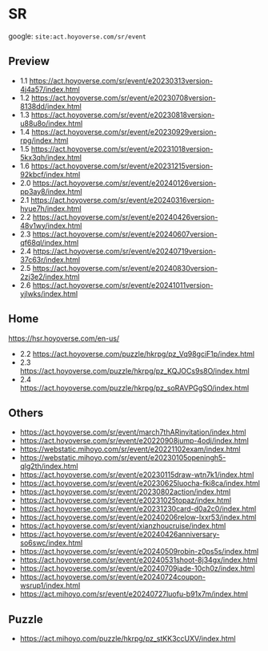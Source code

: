 # SR
google: ```site:act.hoyoverse.com/sr/event```

## Preview
- 1.1 https://act.hoyoverse.com/sr/event/e20230313version-4j4a57/index.html
- 1.2 https://act.hoyoverse.com/sr/event/e20230708version-8138dd/index.html
- 1.3 https://act.hoyoverse.com/sr/event/e20230818version-u88u8o/index.html
- 1.4 https://act.hoyoverse.com/sr/event/e20230929version-rpg/index.html
- 1.5 https://act.hoyoverse.com/sr/event/e20231018version-5kx3qh/index.html
- 1.6 https://act.hoyoverse.com/sr/event/e20231215version-92kbcf/index.html
- 2.0 https://act.hoyoverse.com/sr/event/e20240126version-pp3ay8/index.html
- 2.1 https://act.hoyoverse.com/sr/event/e20240316version-hyue7h/index.html
- 2.2 https://act.hoyoverse.com/sr/event/e20240426version-48v1wy/index.html
- 2.3 https://act.hoyoverse.com/sr/event/e20240607version-qf68ql/index.html
- 2.4 https://act.hoyoverse.com/sr/event/e20240719version-37c63r/index.html
- 2.5 https://act.hoyoverse.com/sr/event/e20240830version-2zj3e2/index.html
- 2.6 https://act.hoyoverse.com/sr/event/e20241011version-yjlwks/index.html

## Home
https://hsr.hoyoverse.com/en-us/
- 2.2 https://act.hoyoverse.com/puzzle/hkrpg/pz_Vq98gciF1p/index.html
- 2.3 https://act.hoyoverse.com/puzzle/hkrpg/pz_KQJOCs9s8O/index.html
- 2.4 https://act.hoyoverse.com/puzzle/hkrpg/pz_soRAVPGgSO/index.html

## Others
- https://act.hoyoverse.com/sr/event/march7thARinvitation/index.html
- https://act.hoyoverse.com/sr/event/e20220908jump-4odj/index.html
- https://webstatic.mihoyo.com/sr/event/e20221102exam/index.html
- https://webstatic.mihoyo.com/sr/event/e20230105openingh5-qlg2th/index.html
- https://act.hoyoverse.com/sr/event/e20230115draw-wtn7k1/index.html
- https://act.hoyoverse.com/sr/event/e20230625luocha-fki8ca/index.html
- https://act.hoyoverse.com/sr/event/20230802action/index.html
- https://act.hoyoverse.com/sr/event/e20231025topaz/index.html
- https://act.hoyoverse.com/sr/event/e20231230card-d0a2c0/index.html <BlackSwan>
- https://act.hoyoverse.com/sr/event/e20240206relow-lxxr53/index.html
- https://act.hoyoverse.com/sr/event/xianzhoucruise/index.html
- https://act.hoyoverse.com/sr/event/e20240426anniversary-so6swc/index.html
- https://act.hoyoverse.com/sr/event/e20240509robin-z0ps5s/index.html <Robin>
- https://act.hoyoverse.com/sr/event/e20240531shoot-8j34gx/index.html
- https://act.hoyoverse.com/sr/event/e20240709jade-10ch0z/index.html
- https://act.hoyoverse.com/sr/event/e20240724coupon-wsrup1/index.html
- https://act.mihoyo.com/sr/event/e20240727luofu-b91x7m/index.html

## Puzzle
- https://act.mihoyo.com/puzzle/hkrpg/pz_stKK3ccUXV/index.html
